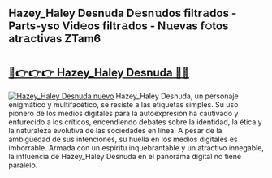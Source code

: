 ## Hazey_Haley Desnuda D𝚎sn𝚞dos filtr𝚊dos - Parts-yso Vid𝚎os filtr𝚊dos - N𝚞evas f𝚘tos atr𝚊ctivas ZTam6

# <h2><a href="http://mb278h5.tromn.icu/?c=Hazey_Haley+Desnuda">🔗👉👉👉 Hazey_Haley Desnuda 🔗🔗</a></h2>

[![Hazey_Haley Desnuda nuevo](https://i.imgur.com/pEAQMta.gif)](http://mb278h5.tromn.icu/?c=Hazey_Haley+Desnuda)
Hazey_Haley Desnuda, un personaje enigmático y multifacético, se resiste a las etiquetas simples. Su uso pionero de los medios digitales para la autoexpresión ha cautivado y enfurecido a los críticos, encendiendo debates sobre la identidad, la ética y la naturaleza evolutiva de las sociedades en línea. A pesar de la ambigüedad de sus intenciones, su huella en los medios digitales es imborrable. Armada con un espíritu inquebrantable y un atractivo innegable, la influencia de Hazey_Haley Desnuda en el panorama digital no tiene paralelo.
